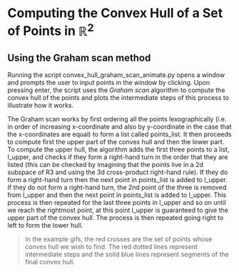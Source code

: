 # Computing the Convex Hull of a Set of Points in $\mathbb{R}^{2}$
## Using the Graham scan method

Running the script convex_hull_graham_scan_animate.py opens a window and prompts the user to input points in the window by clicking. Upon pressing enter, the script uses the _Graham scan_ algorithm to compute the convex hull of the points and plots the intermediate steps of this process to illustrate how it works.

The Graham scan works by first ordering all the points lexographically (i.e. in order of increasing x-coordinate and also by y-coordinate in the case that the x-coordinates are equal) to form a list called points_list. It then proceeds to compute first the upper part of the convex hull and then the lower part. To compute the upper hull, the algorithm adds the first three points to a list, l_upper, and checks if they form a right-hand turn in the order that they are listed (this can be checked by imagining that the points live in a 2d subspace of R3 and using the 3d cross-product right-hand rule). If they do form a right-hand turn then the next point in points_list is added to l_upper. If they do not form a right-hand turn, the 2nd point of the three is removed from l_upper and then the next point in points_list is added to l_upper. This process is then repeated for the last three points in l_upper and so on until we reach the rightmost point, at this point l_upper is guaranteed to give the upper part of the convex hull. The process is then repeated going right to left to form the lower hull.

>In the example gifs, the red crosses are the set of points whose convex hull we wish to find. The red dotted lines represent intermediate steps and the solid blue lines represent segments of the final convex hull.
